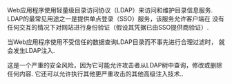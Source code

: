 Web应用程序使用轻量级目录访问协议（LDAP）来访问和维护目录信息服务.
LDAP的最常见用途之一是提供单点登录（SSO）服务，该服务允许客户端在
没有任何交互的情况下对网站进行身份验证（假设其凭据已由SSO提供商验证）.

当Web应用程序使用不受信任的数据查询LDAP目录而不事先进行合理过滤时，
就会发生LDAP注入.

这是一个严重的安全风险，因为它可能允许攻击者从LDAP树中查询，修改或删除
任何内容. 它还可以允许执行其他更严重攻击的其他高级注入技术..